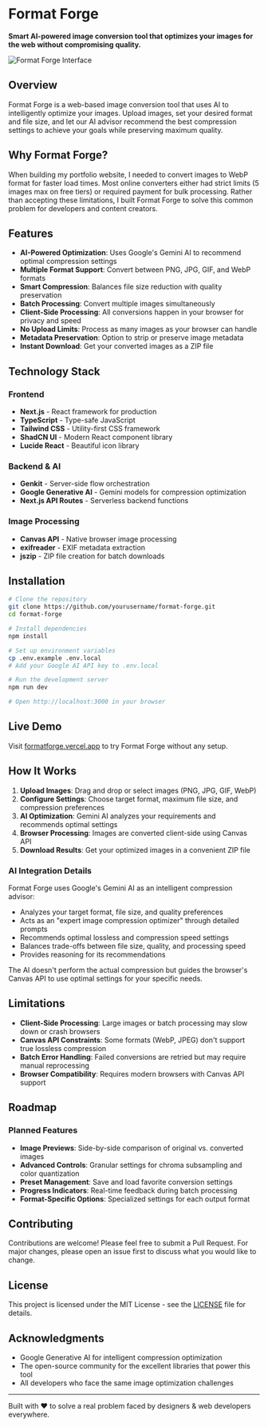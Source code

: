 # Format Forge

**Smart AI-powered image conversion tool that optimizes your images for the web without compromising quality.**

![Format Forge Interface](<img width="1181" height="773" alt="image" src="https://github.com/user-attachments/assets/15662dac-e165-4d90-8762-0a2116bf9aeb" />
)

## Overview

Format Forge is a web-based image conversion tool that uses AI to intelligently optimize your images. Upload images, set your desired format and file size, and let our AI advisor recommend the best compression settings to achieve your goals while preserving maximum quality.

## Why Format Forge?

When building my portfolio website, I needed to convert images to WebP format for faster load times. Most online converters either had strict limits (5 images max on free tiers) or required payment for bulk processing. Rather than accepting these limitations, I built Format Forge to solve this common problem for developers and content creators.

## Features

- **AI-Powered Optimization**: Uses Google's Gemini AI to recommend optimal compression settings
- **Multiple Format Support**: Convert between PNG, JPG, GIF, and WebP formats
- **Smart Compression**: Balances file size reduction with quality preservation
- **Batch Processing**: Convert multiple images simultaneously
- **Client-Side Processing**: All conversions happen in your browser for privacy and speed
- **No Upload Limits**: Process as many images as your browser can handle
- **Metadata Preservation**: Option to strip or preserve image metadata
- **Instant Download**: Get your converted images as a ZIP file

## Technology Stack

### Frontend
- **Next.js** - React framework for production
- **TypeScript** - Type-safe JavaScript
- **Tailwind CSS** - Utility-first CSS framework
- **ShadCN UI** - Modern React component library
- **Lucide React** - Beautiful icon library

### Backend & AI
- **Genkit** - Server-side flow orchestration
- **Google Generative AI** - Gemini models for compression optimization
- **Next.js API Routes** - Serverless backend functions

### Image Processing
- **Canvas API** - Native browser image processing
- **exifreader** - EXIF metadata extraction
- **jszip** - ZIP file creation for batch downloads

## Installation

```bash
# Clone the repository
git clone https://github.com/yourusername/format-forge.git
cd format-forge

# Install dependencies
npm install

# Set up environment variables
cp .env.example .env.local
# Add your Google AI API key to .env.local

# Run the development server
npm run dev

# Open http://localhost:3000 in your browser
```

## Live Demo

Visit [formatforge.vercel.app](https://formatforge.vercel.app) to try Format Forge without any setup.

## How It Works

1. **Upload Images**: Drag and drop or select images (PNG, JPG, GIF, WebP)
2. **Configure Settings**: Choose target format, maximum file size, and compression preferences
3. **AI Optimization**: Gemini AI analyzes your requirements and recommends optimal settings
4. **Browser Processing**: Images are converted client-side using Canvas API
5. **Download Results**: Get your optimized images in a convenient ZIP file

### AI Integration Details

Format Forge uses Google's Gemini AI as an intelligent compression advisor:

- Analyzes your target format, file size, and quality preferences
- Acts as an "expert image compression optimizer" through detailed prompts
- Recommends optimal lossless and compression speed settings
- Balances trade-offs between file size, quality, and processing speed
- Provides reasoning for its recommendations

The AI doesn't perform the actual compression but guides the browser's Canvas API to use optimal settings for your specific needs.

## Limitations

- **Client-Side Processing**: Large images or batch processing may slow down or crash browsers
- **Canvas API Constraints**: Some formats (WebP, JPEG) don't support true lossless compression
- **Batch Error Handling**: Failed conversions are retried but may require manual reprocessing
- **Browser Compatibility**: Requires modern browsers with Canvas API support

## Roadmap

### Planned Features
- **Image Previews**: Side-by-side comparison of original vs. converted images
- **Advanced Controls**: Granular settings for chroma subsampling and color quantization
- **Preset Management**: Save and load favorite conversion settings
- **Progress Indicators**: Real-time feedback during batch processing
- **Format-Specific Options**: Specialized settings for each output format


## Contributing

Contributions are welcome! Please feel free to submit a Pull Request. For major changes, please open an issue first to discuss what you would like to change.

## License

This project is licensed under the MIT License - see the [LICENSE](LICENSE) file for details.

## Acknowledgments

- Google Generative AI for intelligent compression optimization
- The open-source community for the excellent libraries that power this tool
- All developers who face the same image optimization challenges

---

Built with ❤️ to solve a real problem faced by designers & web developers everywhere.
